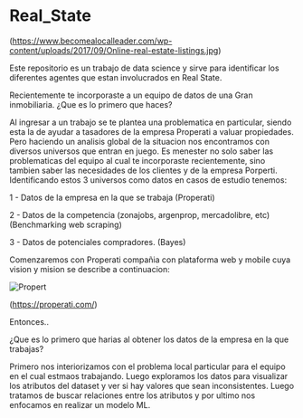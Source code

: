 # Real_State

(https://www.becomealocalleader.com/wp-content/uploads/2017/09/Online-real-estate-listings.jpg)

Este repositorio es un trabajo de data science y sirve para identificar los diferentes agentes que estan involucrados en Real State.

Recientemente te incorporaste a un equipo de datos de una Gran inmobiliaria. ¿Que es lo primero que haces? 

Al ingresar a un trabajo se te plantea una problematica en particular, siendo esta la de ayudar a tasadores de la empresa Properati a valuar propiedades. Pero haciendo un analisis global de la situacion nos encontramos con diversos universos que entran en juego. Es menester no solo saber las problematicas del equipo al cual te incorporaste recientemente, sino tambien saber las necesidades de los clientes y de la empresa Porperti. Identificando estos 3 universos como datos en casos de estudio tenemos:

1 - Datos de la empresa en la que se trabaja (Properati)

2 - Datos de la competencia (zonajobs, argenprop, mercadolibre, etc) (Benchmarking web scraping)

3 - Datos de potenciales compradores. (Bayes)


Comenzaremos con Properati compañia con plataforma web y mobile cuya vision y mision se describe a continuacion:

![Propert](https://user-images.githubusercontent.com/76250515/113466770-b44af480-9414-11eb-9d40-731fe6d01373.JPG)

(https://properati.com/)

Entonces..

¿Que es lo primero que harias al obtener los datos de la empresa en la que trabajas?

Primero nos interiorizamos con el problema local particular para el equipo en el cual estmaos trabajando. Luego exploramos los datos para visualizar los atributos del dataset y ver si hay valores que sean inconsistentes. Luego tratamos de buscar relaciones entre los atributos y por ultimo nos enfocamos en realizar un modelo ML. 
